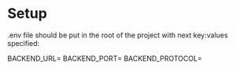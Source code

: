 # Setup

.env file should be put in the root of the project with next key:values specified:

BACKEND_URL=
BACKEND_PORT=
BACKEND_PROTOCOL=

